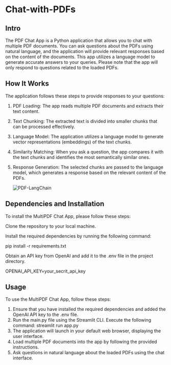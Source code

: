 # Chat-with-PDFs

## Intro

The PDF Chat App is a Python application that allows you to chat with multiple PDF documents. You can ask questions about the PDFs using natural language, and the application will provide relevant responses based on the content of the documents. This app utilizes a language model to generate accurate answers to your queries. Please note that the app will only respond to questions related to the loaded PDFs.

## How It Works

The application follows these steps to provide responses to your questions:

1. PDF Loading: The app reads multiple PDF documents and extracts their text content.

2. Text Chunking: The extracted text is divided into smaller chunks that can be processed effectively.

3. Language Model: The application utilizes a language model to generate vector representations (embeddings) of the text chunks.

4. Similarity Matching: When you ask a question, the app compares it with the text chunks and identifies the most semantically similar ones.

5. Response Generation: The selected chunks are passed to the language model, which generates a response based on the relevant content of the PDFs.

   ![PDF-LangChain](https://github.com/Alwyn25/Chat-with-PDFs/assets/99828232/c3803d8c-90c8-4327-aaba-a5a2ffac0e4b)

## Dependencies and Installation

To install the MultiPDF Chat App, please follow these steps:

Clone the repository to your local machine.

Install the required dependencies by running the following command:

  pip install -r requirements.txt
  
Obtain an API key from OpenAI and add it to the .env file in the project directory.

  OPENAI_API_KEY=your_secrit_api_key

## Usage

To use the MultiPDF Chat App, follow these steps:
1. Ensure that you have installed the required dependencies and added the OpenAI API key to the .env file.
2. Run the main.py file using the Streamlit CLI. Execute the following command:
     streamlit run app.py
4. The application will launch in your default web browser, displaying the user interface.
5. Load multiple PDF documents into the app by following the provided instructions.
6. Ask questions in natural language about the loaded PDFs using the chat interface.
